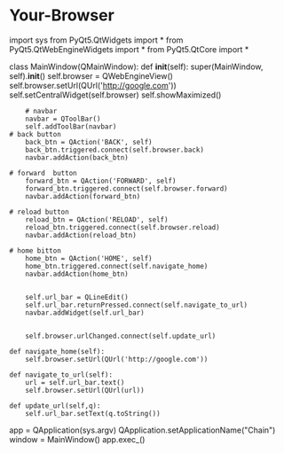 # Your-Browser
import sys
from PyQt5.QtWidgets import *
from PyQt5.QtWebEngineWidgets import *
from PyQt5.QtCore import *



class MainWindow(QMainWindow):
    def __init__(self):
        super(MainWindow, self).__init__()
        self.browser = QWebEngineView()
        self.browser.setUrl(QUrl('http://google.com'))
        self.setCentralWidget(self.browser)
        self.showMaximized()

        # navbar
        navbar = QToolBar()
        self.addToolBar(navbar)
    # back button
        back_btn = QAction('BACK', self)
        back_btn.triggered.connect(self.browser.back)
        navbar.addAction(back_btn)

    # forward  button
        forward_btn = QAction('FORWARD', self)
        forward_btn.triggered.connect(self.browser.forward)
        navbar.addAction(forward_btn)

    # reload button
        reload_btn = QAction('RELOAD', self)
        reload_btn.triggered.connect(self.browser.reload)
        navbar.addAction(reload_btn)

    # home bitton
        home_btn = QAction('HOME', self)
        home_btn.triggered.connect(self.navigate_home)
        navbar.addAction(home_btn)


        self.url_bar = QLineEdit()
        self.url_bar.returnPressed.connect(self.navigate_to_url)
        navbar.addWidget(self.url_bar)


        self.browser.urlChanged.connect(self.update_url)
 
    def navigate_home(self):
        self.browser.setUrl(QUrl('http://google.com'))

    def navigate_to_url(self):
        url = self.url_bar.text()
        self.browser.setUrl(QUrl(url))

    def update_url(self,q):
        self.url_bar.setText(q.toString())





app = QApplication(sys.argv)
QApplication.setApplicationName("Chain")
window = MainWindow()
app.exec_()

